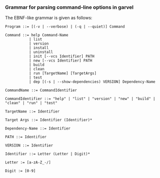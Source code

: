 ### Grammar for parsing command-line options in garvel


The EBNF-like grammar is given as follows:

```
Program ::= [(-v | --verbose) | (-q | --quiet)] Command 
```

```
Command ::= help Command-Name
           | list 
           | version
           | install 
           | uninstall
           | init [--vcs Identifier] PATH
           | new [--vcs Identifier] PATH
           | build
           | clean
           | run [TargetName] [TargetArgs]
           | test
           | dep [(-s | --show-dependencies) VERSION] Dependency-Name
```

```
CommandName ::= CommandIdentifier
```

```
CommandIdentifier ::= "help" | "list" | "version" | "new" | "build" | "clean" | "run" | "test"
```

```
TargetName ::= Identifier 
```

```
Target Args ::= Identifier (Identifier)*
```

```
Dependency-Name ::= Identifier
```

```
PATH ::= Identifier
```

``
VERSION ::= Identifier
``

```
Identifier ::= Letter (Letter | Digit)*
```

```
Letter := [a-zA-Z_-/]
```

```
Digit := [0-9]
```



